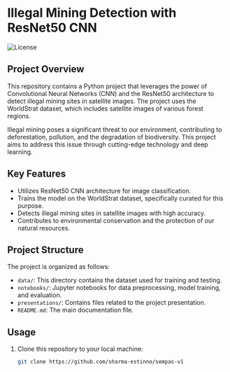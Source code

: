 # Illegal Mining Detection with ResNet50 CNN

![License](https://img.shields.io/badge/license-MIT-blue)

## Project Overview

This repository contains a Python project that leverages the power of Convolutional Neural Networks (CNN) and the ResNet50 architecture to detect illegal mining sites in satellite images. The project uses the WorldStrat dataset, which includes satellite images of various forest regions.

Illegal mining poses a significant threat to our environment, contributing to deforestation, pollution, and the degradation of biodiversity. This project aims to address this issue through cutting-edge technology and deep learning.

## Key Features

- Utilizes ResNet50 CNN architecture for image classification.
- Trains the model on the WorldStrat dataset, specifically curated for this purpose.
- Detects illegal mining sites in satellite images with high accuracy.
- Contributes to environmental conservation and the protection of our natural resources.

## Project Structure

The project is organized as follows:

- `data/`: This directory contains the dataset used for training and testing.
- `notebooks/`: Jupyter notebooks for data preprocessing, model training, and evaluation.
- `presentations/`: Contains files related to the project presentation.
- `README.md`: The main documentation file.

## Usage

1. Clone this repository to your local machine:

   ```bash
   git clone https://github.com/sharma-estinno/sempas-v1
